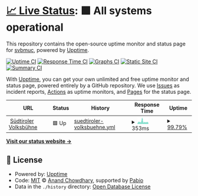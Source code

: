 # [📈 Live Status](https://svbmuc.github.io/upptime): <!--live status--> **🟩 All systems operational**

This repository contains the open-source uptime monitor and status page for [svbmuc](https://svbmuc.github.io/upptime), powered by [Upptime](https://github.com/upptime/upptime).

[![Uptime CI](https://github.com/svbmuc/upptime/workflows/Uptime%20CI/badge.svg)](https://github.com/svbmuc/upptime/actions?query=workflow%3A%22Uptime+CI%22)
[![Response Time CI](https://github.com/svbmuc/upptime/workflows/Response%20Time%20CI/badge.svg)](https://github.com/svbmuc/upptime/actions?query=workflow%3A%22Response+Time+CI%22)
[![Graphs CI](https://github.com/svbmuc/upptime/workflows/Graphs%20CI/badge.svg)](https://github.com/svbmuc/upptime/actions?query=workflow%3A%22Graphs+CI%22)
[![Static Site CI](https://github.com/svbmuc/upptime/workflows/Static%20Site%20CI/badge.svg)](https://github.com/svbmuc/upptime/actions?query=workflow%3A%22Static+Site+CI%22)
[![Summary CI](https://github.com/svbmuc/upptime/workflows/Summary%20CI/badge.svg)](https://github.com/svbmuc/upptime/actions?query=workflow%3A%22Summary+CI%22)

With [Upptime](https://upptime.js.org), you can get your own unlimited and free uptime monitor and status page, powered entirely by a GitHub repository. We use [Issues](https://github.com/svbmuc/upptime/issues) as incident reports, [Actions](https://github.com/svbmuc/upptime/actions) as uptime monitors, and [Pages](https://svbmuc.github.io/upptime) for the status page.

<!--start: status pages-->
<!-- This summary is generated by Upptime (https://github.com/upptime/upptime) -->
<!-- Do not edit this manually, your changes will be overwritten -->
<!-- prettier-ignore -->
| URL | Status | History | Response Time | Uptime |
| --- | ------ | ------- | ------------- | ------ |
| <img alt="" src="https://www.suedtiroler-volksbuehne.de/_astro/favicon.hpQXAkAI.svg" height="13"> [Südtiroler Volksbühne](https://www.suedtiroler-volksbuehne.de) | 🟩 Up | [suedtiroler-volksbuehne.yml](https://github.com/svbmuc/upptime/commits/HEAD/history/suedtiroler-volksbuehne.yml) | <details><summary><img alt="Response time graph" src="./graphs/suedtiroler-volksbuehne/response-time-week.png" height="20"> 353ms</summary><br><a href="https://svbmuc.github.io/upptime/history/suedtiroler-volksbuehne"><img alt="Response time 328" src="https://img.shields.io/endpoint?url=https%3A%2F%2Fraw.githubusercontent.com%2Fsvbmuc%2Fupptime%2FHEAD%2Fapi%2Fsuedtiroler-volksbuehne%2Fresponse-time.json"></a><br><a href="https://svbmuc.github.io/upptime/history/suedtiroler-volksbuehne"><img alt="24-hour response time 201" src="https://img.shields.io/endpoint?url=https%3A%2F%2Fraw.githubusercontent.com%2Fsvbmuc%2Fupptime%2FHEAD%2Fapi%2Fsuedtiroler-volksbuehne%2Fresponse-time-day.json"></a><br><a href="https://svbmuc.github.io/upptime/history/suedtiroler-volksbuehne"><img alt="7-day response time 353" src="https://img.shields.io/endpoint?url=https%3A%2F%2Fraw.githubusercontent.com%2Fsvbmuc%2Fupptime%2FHEAD%2Fapi%2Fsuedtiroler-volksbuehne%2Fresponse-time-week.json"></a><br><a href="https://svbmuc.github.io/upptime/history/suedtiroler-volksbuehne"><img alt="30-day response time 328" src="https://img.shields.io/endpoint?url=https%3A%2F%2Fraw.githubusercontent.com%2Fsvbmuc%2Fupptime%2FHEAD%2Fapi%2Fsuedtiroler-volksbuehne%2Fresponse-time-month.json"></a><br><a href="https://svbmuc.github.io/upptime/history/suedtiroler-volksbuehne"><img alt="1-year response time 328" src="https://img.shields.io/endpoint?url=https%3A%2F%2Fraw.githubusercontent.com%2Fsvbmuc%2Fupptime%2FHEAD%2Fapi%2Fsuedtiroler-volksbuehne%2Fresponse-time-year.json"></a></details> | <details><summary><a href="https://svbmuc.github.io/upptime/history/suedtiroler-volksbuehne">99.79%</a></summary><a href="https://svbmuc.github.io/upptime/history/suedtiroler-volksbuehne"><img alt="All-time uptime 99.81%" src="https://img.shields.io/endpoint?url=https%3A%2F%2Fraw.githubusercontent.com%2Fsvbmuc%2Fupptime%2FHEAD%2Fapi%2Fsuedtiroler-volksbuehne%2Fuptime.json"></a><br><a href="https://svbmuc.github.io/upptime/history/suedtiroler-volksbuehne"><img alt="24-hour uptime 100.00%" src="https://img.shields.io/endpoint?url=https%3A%2F%2Fraw.githubusercontent.com%2Fsvbmuc%2Fupptime%2FHEAD%2Fapi%2Fsuedtiroler-volksbuehne%2Fuptime-day.json"></a><br><a href="https://svbmuc.github.io/upptime/history/suedtiroler-volksbuehne"><img alt="7-day uptime 99.79%" src="https://img.shields.io/endpoint?url=https%3A%2F%2Fraw.githubusercontent.com%2Fsvbmuc%2Fupptime%2FHEAD%2Fapi%2Fsuedtiroler-volksbuehne%2Fuptime-week.json"></a><br><a href="https://svbmuc.github.io/upptime/history/suedtiroler-volksbuehne"><img alt="30-day uptime 99.81%" src="https://img.shields.io/endpoint?url=https%3A%2F%2Fraw.githubusercontent.com%2Fsvbmuc%2Fupptime%2FHEAD%2Fapi%2Fsuedtiroler-volksbuehne%2Fuptime-month.json"></a><br><a href="https://svbmuc.github.io/upptime/history/suedtiroler-volksbuehne"><img alt="1-year uptime 99.81%" src="https://img.shields.io/endpoint?url=https%3A%2F%2Fraw.githubusercontent.com%2Fsvbmuc%2Fupptime%2FHEAD%2Fapi%2Fsuedtiroler-volksbuehne%2Fuptime-year.json"></a></details>

<!--end: status pages-->

[**Visit our status website →**](https://svbmuc.github.io/upptime)

## 📄 License

- Powered by: [Upptime](https://github.com/upptime/upptime)
- Code: [MIT](./LICENSE) © [Anand Chowdhary](https://anandchowdhary.com), supported by [Pabio](https://pabio.com)
- Data in the `./history` directory: [Open Database License](https://opendatacommons.org/licenses/odbl/1-0/)
